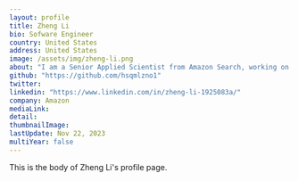 ```yaml
---
layout: profile
title: Zheng Li
bio: Sofware Engineer
country: United States
address: United States
image: /assets/img/zheng-li.png
about: "I am a Senior Applied Scientist from Amazon Search, working on LLM for shopping. Previously, I worked in search Query Understanding (QU) team. I obtained my Ph.D. degree from the Department of Computer Science and Engineering, Hong Kong University of Science and Technology (HKUST). My supervisor is Prof. Qiang Yang. Before joining HKUST, I obtained the B.Eng degree from School of Data and Computer Science, Sun Yat-sen University"
github: "https://github.com/hsqmlzno1"
twitter: 
linkedin: "https://www.linkedin.com/in/zheng-li-1925083a/"
company: Amazon
mediaLink:
detail: 
thumbnailImage:
lastUpdate: Nov 22, 2023 
multiYear: false
---
```


This is the body of Zheng Li's profile page.
